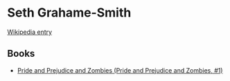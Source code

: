 # Seth Grahame-Smith

[Wikipedia entry](https://en.wikipedia.org/wiki/Seth_Grahame-Smith)

## Books

- [Pride and Prejudice and Zombies (Pride and Prejudice and Zombies, #1)](Pride_and_Prejudice_and_Zombies_Pride_and_Prejudice_and_Zombies__1.md)
